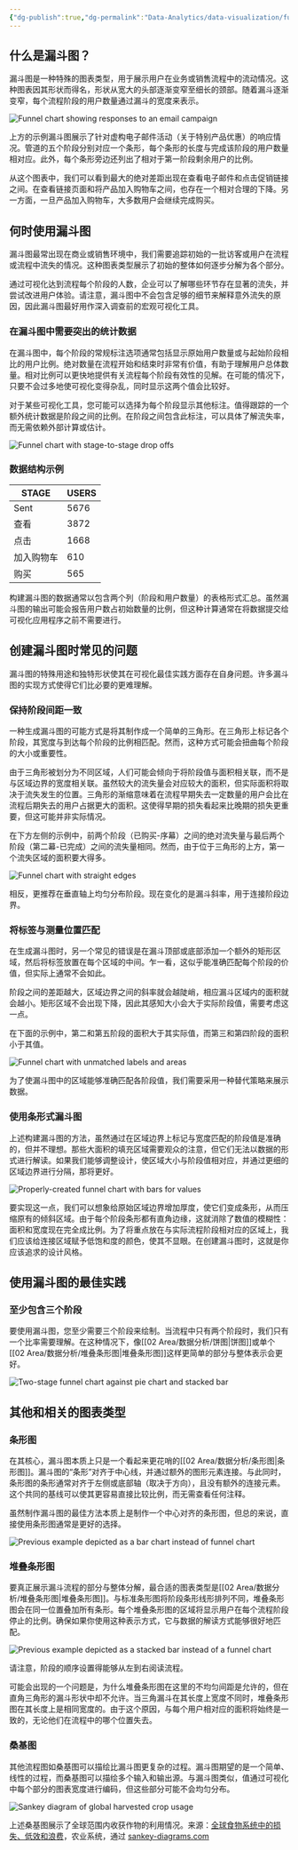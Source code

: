 ```yaml
---
{"dg-publish":true,"dg-permalink":"Data-Analytics/data-visualization/funnel-charts","permalink":"/Data-Analytics/data-visualization/funnel-charts/","metatags":{"description":"Funnel charts are specialized charts for showing the flow of users through a process. Learn how to best use this chart type by reading this article.","og:site_name":"DavonOs","og:title":"漏斗图","og:type":"article","og:url":"https://zuji.eu.org/Data-Analytics/data-visualization/funnel-charts","og:image":null,"og:image:width":"200","og:image:alt":"articlecover","og:locale":"zh_cn"},"dgShowInlineTitle":true,"created":"2025-07-23 13:48","updated":"2025-09-09 10:38"}
---
```



## 什么是漏斗图？

漏斗图是一种特殊的图表类型，用于展示用户在业务或销售流程中的流动情况。这种图表因其形状而得名，形状从宽大的头部逐渐变窄至细长的颈部。随着漏斗逐渐变窄，每个流程阶段的用户数量通过漏斗的宽度来表示。

![Funnel chart showing responses to an email campaign](https://wac-cdn.atlassian.com/dam/jcr:536b3bca-eb4c-4373-9dcd-48b443e9fe6c/funnel-stage-percentages.png?cdnVersion=2857)

上方的示例漏斗图展示了针对虚构电子邮件活动（关于特别产品优惠）的响应情况。管道的五个阶段分别对应一个条形，每个条形的长度与完成该阶段的用户数量相对应。此外，每个条形旁边还列出了相对于第一阶段剩余用户的比例。

从这个图表中，我们可以看到最大的绝对差距出现在查看电子邮件和点击促销链接之间。在查看链接页面和将产品加入购物车之间，也存在一个相对合理的下降。另一方面，一旦产品加入购物车，大多数用户会继续完成购买。

## 何时使用漏斗图

漏斗图最常出现在商业或销售环境中，我们需要追踪初始的一批访客或用户在流程或流程中流失的情况。这种图表类型展示了初始的整体如何逐步分解为各个部分。

通过可视化达到流程每个阶段的人数，企业可以了解哪些环节存在显著的流失，并尝试改进用户体验。请注意，漏斗图中不会包含足够的细节来解释意外流失的原因，因此漏斗图最好用作深入调查前的宏观可视化工具。

### 在漏斗图中需要突出的统计数据

在漏斗图中，每个阶段的常规标注选项通常包括显示原始用户数量或与起始阶段相比的用户比例。绝对数量在流程开始和结束时非常有价值，有助于理解用户总体数量。相对比例可以更快地提供有关流程每个阶段有效性的见解。在可能的情况下，只要不会过多地使可视化变得杂乱，同时显示这两个值会比较好。

对于某些可视化工具，您可能可以选择为每个阶段显示其他标注。值得跟踪的一个额外统计数据是阶段之间的比例。在阶段之间包含此标注，可以具体了解流失率，而无需依赖外部计算或估计。

![Funnel chart with stage-to-stage drop offs](https://wac-cdn.atlassian.com/dam/jcr:004abeff-b512-4edc-b770-e4da18392aad/funnel-chart-example.png?cdnVersion=2857)

### 数据结构示例

| STAGE | USERS |
| ----- | ----- |
| Sent  | 5676  |
| 查看    | 3872  |
| 点击    | 1668  |
| 加入购物车 | 610   |
| 购买    | 565   |

构建漏斗图的数据通常以包含两个列（阶段和用户数量）的表格形式汇总。虽然漏斗图的输出可能会报告用户数占初始数量的比例，但这种计算通常在将数据提交给可视化应用程序之前不需要进行。

## 创建漏斗图时常见的问题

漏斗图的特殊用途和独特形状使其在可视化最佳实践方面存在自身问题。许多漏斗图的实现方式使得它们比必要的更难理解。

### 保持阶段间距一致

一种生成漏斗图的可能方式是将其制作成一个简单的三角形。在三角形上标记各个阶段，其宽度与到达每个阶段的比例相匹配。然而，这种方式可能会扭曲每个阶段的大小或重要性。

由于三角形被划分为不同区域，人们可能会倾向于将阶段值与面积相关联，而不是与区域边界的宽度相关联。虽然较大的流失量会对应较大的面积，但实际面积将取决于流失发生的位置。三角形的渐缩意味着在流程早期失去一定数量的用户会比在流程后期失去的用户占据更大的面积。这使得早期的损失看起来比晚期的损失更重要，但这可能并非实际情况。

在下方左侧的示例中，前两个阶段（已购买-序幕）之间的绝对流失量与最后两个阶段（第二幕-已完成）之间的流失量相同。然而，由于位于三角形的上方，第一个流失区域的面积要大得多。

![Funnel chart with straight edges](https://wac-cdn.atlassian.com/dam/jcr:fbc49876-4ffc-4767-8bb6-6c6a12b3f8ab/funnel-straight-vs-spaced.png?cdnVersion=2857)

相反，更推荐在垂直轴上均匀分布阶段。现在变化的是漏斗斜率，用于连接阶段边界。

### 将标签与测量位置匹配

在生成漏斗图时，另一个常见的错误是在漏斗顶部或底部添加一个额外的矩形区域，然后将标签放置在每个区域的中间。乍一看，这似乎能准确匹配每个阶段的价值，但实际上通常不会如此。

阶段之间的差距越大，区域边界之间的斜率就会越陡峭，相应漏斗区域内的面积就会越小。矩形区域不会出现下降，因此其感知大小会大于实际阶段值，需要考虑这一点。

在下面的示例中，第二和第五阶段的面积大于其实际值，而第三和第四阶段的面积小于其值。

![Funnel chart with unmatched labels and areas](https://wac-cdn.atlassian.com/dam/jcr:b5d05f43-64c2-4f8f-b059-e885e2912b9e/funnel-labeling.png?cdnVersion=2857)

为了使漏斗图中的区域能够准确匹配各阶段值，我们需要采用一种替代策略来展示数据。

### 使用条形式漏斗图

上述构建漏斗图的方法，虽然通过在区域边界上标记与宽度匹配的阶段值是准确的，但并不理想。那些大面积的填充区域需要观众的注意，但它们无法以数据的形式进行解读。如果我们能够调整设计，使区域大小与阶段值相对应，并通过更细的区域边界进行分隔，那将更好。

![Properly-created funnel chart with bars for values](https://wac-cdn.atlassian.com/dam/jcr:7b7aa6e6-ac92-48bb-a766-3f923b42b5b7/funnel-bars.png?cdnVersion=2857)

要实现这一点，我们可以想象给原始区域边界增加厚度，使它们变成条形，从而压缩原有的倾斜区域。由于每个阶段条形都有直角边缘，这就消除了数值的模糊性：面积和宽度现在完全成比例。为了将重点放在与实际流程阶段相对应的区域上，我们应该给连接区域赋予低饱和度的颜色，使其不显眼。在创建漏斗图时，这就是你应该追求的设计风格。

## 使用漏斗图的最佳实践

### 至少包含三个阶段

要使用漏斗图，您至少需要三个阶段来绘制。当流程中只有两个阶段时，我们只有一个比率需要理解。在这种情况下，像[[02 Area/数据分析/饼图\|饼图]]或单个[[02 Area/数据分析/堆叠条形图\|堆叠条形图]]这样更简单的部分与整体表示会更好。

![Two-stage funnel chart against pie chart and stacked bar](https://wac-cdn.atlassian.com/dam/jcr:71996158-2dda-46b9-9dab-5dc7353a2370/two-stage-flow.png?cdnVersion=2857)

## 其他和相关的图表类型

### 条形图

在其核心，漏斗图本质上只是一个看起来更花哨的[[02 Area/数据分析/条形图\|条形图]]。漏斗图的“条形”对齐于中心线，并通过额外的图形元素连接。与此同时，条形图的条形通常对齐于左侧或底部轴（取决于方向），且没有额外的连接元素。这个共同的基线可以使其更容易直接比较比例，而无需查看任何注释。

虽然制作漏斗图的最佳方法本质上是制作一个中心对齐的条形图，但总的来说，直接使用条形图通常是更好的选择。

![Previous example depicted as a bar chart instead of funnel chart](https://wac-cdn.atlassian.com/dam/jcr:93df66a9-a195-4f66-950d-c120cfeb33b4/bar-chart-example.png?cdnVersion=2857)

### 堆叠条形图

要真正展示漏斗流程的部分与整体分解，最合适的图表类型是[[02 Area/数据分析/堆叠条形图\|堆叠条形图]]。与标准条形图将阶段条形线形排列不同，堆叠条形图会在同一位置叠加所有条形。每个堆叠条形图的区域将显示用户在每个流程阶段停止的比例。确保如果你使用这种表示方式，它与数据的解读方式能够很好地匹配。

![Previous example depicted as a stacked bar instead of a funnel chart](https://wac-cdn.atlassian.com/dam/jcr:0378b1e3-fbf6-40ca-886c-42f9344724bd/stacked-bar-example.png?cdnVersion=2857)

请注意，阶段的顺序设置得能够从左到右阅读流程。

可能会出现的一个问题是，为什么堆叠条形图在这里的不均匀间距是允许的，但在直角三角形的漏斗形状中却不允许。当三角漏斗在其长度上宽度不同时，堆叠条形图在其长度上是相同宽度的。由于这个原因，与每个用户相对应的面积将始终是一致的，无论他们在流程中的哪个位置失去。

### 桑基图

其他流程图如桑基图可以描绘比漏斗图更复杂的过程。漏斗图期望的是一个简单、线性的过程，而桑基图可以描绘多个输入和输出源。与漏斗图类似，值通过可视化中每个部分的图表宽度进行编码，但这些部分可能不会均匀分布。

![Sankey diagram of global harvested crop usage](https://wac-cdn.atlassian.com/dam/jcr:fca6931a-e008-419a-8b65-f5aa62fb2bac/crop-harvest-sankey.jpg?cdnVersion=2857)

上述桑基图展示了全球范围内收获作物的利用情况。来源：[全球食物系统中的损失、低效和浪费](https://www.sciencedirect.com/science/article/pii/S0308521X16302384)，农业系统，通过 [sankey-diagrams.com](http://www.sankey-diagrams.com/global-food-system-sankey/)
